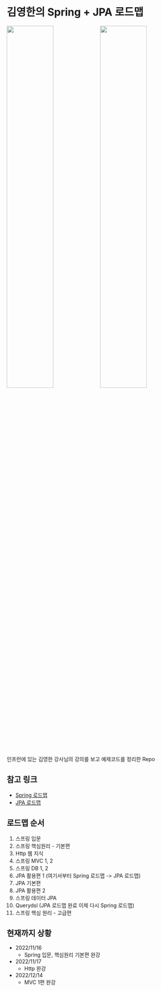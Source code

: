 # 김영한의 Spring + JPA 로드맵

<img src = "https://user-images.githubusercontent.com/113499373/202458810-1908d2f3-b726-4833-a55e-41025701b87d.png" width = "50%" height = "50%"><img src = "https://user-images.githubusercontent.com/113499373/202458794-4a2e6e00-7ced-4c47-8d35-a845dedcc73a.png" width = "50%" height = "50%">

인프런에 있는 김영한 강사님의 강의를 보고 예제코드를 정리한 Repo

## 참고 링크
- [Spring 로드맵](https://www.inflearn.com/roadmaps/373)
- [JPA 로드맵](https://www.inflearn.com/roadmaps/149)

## 로드맵 순서
1. 스프링 입문
2. 스프링 핵심원리 - 기본편
3. Http 웹 지식
4. 스프링 MVC 1, 2
5. 스프링 DB  1, 2
6. JPA 활용편 1 (여기서부터 Spring 로드맵 -> JPA 로드맵)
7. JPA 기본편
8. JPA 활용편 2
9. 스프링 데이터 JPA
10. Querydsl (JPA 로드맵 완료 이제 다시 Spring 로드맵)
11. 스프링 핵심 원리 - 고급편 



## 현재까지 상황
- 2022/11/16
  * Spring 입문, 핵심원리 기본편 완강
- 2022/11/17
  * Http 완강
- 2022/12/14
  * MVC 1편 완강
